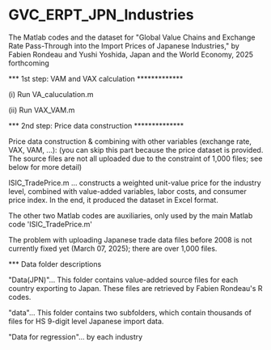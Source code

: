 # GVC_ERPT_JPN_Industries
The Matlab codes and the dataset for "Global Value Chains and Exchange Rate Pass-Through into the Import Prices of Japanese Industries," by Fabien Rondeau and Yushi Yoshida, Japan and the World Economy, 2025 forthcoming


*** 1st step: VAM and VAX calculation *************

(i) Run VA_caluculation.m

(ii) Run VAX_VAM.m


*** 2nd step: Price data construction **************

Price data construction & combining with other variables (exchange rate, VAX, VAM, ...): (you can skip this part because the price dataset is provided. The source files are not all uploaded due to the constraint of 1,000 files; see below for more detail)

ISIC_TradePrice.m ... constructs a weighted unit-value price for the industry level, combined with value-added variables, labor costs, and consumer price index. In the end, it produced the dataset in Excel format.

The other two Matlab codes are auxiliaries, only used by the main Matlab code 'ISIC_TradePrice.m' 

The problem with uploading Japanese trade data files before 2008 is not currently fixed yet (March 07, 2025); there are over 1,000 files. 


*** Data folder descriptions

"Data(JPN)"...
This folder contains value-added source files for each country exporting to Japan. These files are retrieved by Fabien Rondeau's R codes. 


"data"...
This folder contains two subfolders, which contain thousands of files for HS 9-digit level Japanese import data.


"Data for regression"...
by each industry
